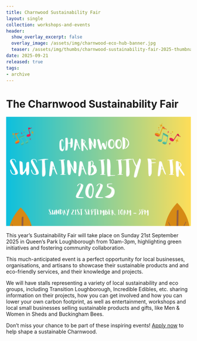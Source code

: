 ```yaml
---
title: Charnwood Sustainability Fair
layout: single
collection: workshops-and-events
header:
  show_overlay_excerpt: false
  overlay_image: /assets/img/charnwood-eco-hub-banner.jpg
  teaser: /assets/img/thumbs/charnwood-sustainability-fair-2025-thumbnail.png
date: 2025-09-21
released: true
tags:
- archive
---
```


# The Charnwood Sustainability Fair

![Charnwood Sustainability Fair](/assets/img/charnwood-sustainability-fair-2025.png)

This year’s Sustainability Fair will take place on Sunday 21st September 2025 in Queen’s Park Loughborough from 10am-3pm, highlighting green initiatives and fostering community collaboration.

This much-anticipated event is a perfect opportunity for local businesses, organisations, and artisans to showcase their sustainable products and and eco-friendly services, and their knowledge and projects.

We will have stalls representing a variety of local sustainability and eco groups, including Transition Loughborough, Incredible Edibles, etc. sharing information on their projects, how you can get involved and how you can lower your own carbon footprint, as well as entertainment, workshops and local small businesses selling sustainable products and gifts, like Men & Women in Sheds and Buckingham Bees.

Don’t miss your chance to be part of these inspiring events! <a href="https://docs.google.com/forms/d/e/1FAIpQLSf2mnGIMpkyc2NDdWitvRAt_lU1gaLYp078gaHj2V_p6TcmGw/viewform">Apply now</a> to help shape a sustainable Charnwood.

